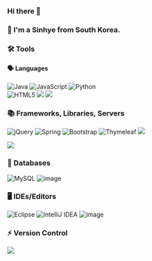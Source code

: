 ### Hi there 👋

### 👋 I'm a Sinhye from South Korea.

    
 
   
  

### 🛠 Tools

  #### 🗣 Languages
  ![Java](https://img.shields.io/badge/java-%23ED8B00.svg?style=for-the-badge&logo=java&logoColor=white)
  ![JavaScript](https://img.shields.io/badge/javascript-%23323330.svg?style=for-the-badge&logo=javascript&logoColor=%23F7DF1E)
  ![Python](https://img.shields.io/badge/python-3670A0?style=for-the-badge&logo=python&logoColor=ffdd54)  
  ![HTML5](https://img.shields.io/badge/html5-%23E34F26.svg?style=for-the-badge&logo=html5&logoColor=white)
  <img src="https://img.shields.io/badge/css-1572B6?style=for-the-badge&logo=css3&logoColor=white"> 
   <img src="https://img.shields.io/badge/c-00599C?style=for-the-badge&logo=c%2B%2B&logoColor=white">
   
   
  ### 📚 Frameworks, Libraries,  Servers
  ![jQuery](https://img.shields.io/badge/jquery-%230769AD.svg?style=for-the-badge&logo=jquery&logoColor=white)
  ![Spring](https://img.shields.io/badge/spring-%236DB33F.svg?style=for-the-badge&logo=spring&logoColor=white)
  ![Bootstrap](https://img.shields.io/badge/bootstrap-%23563D7C.svg?style=for-the-badge&logo=bootstrap&logoColor=white)
  ![Thymeleaf](https://img.shields.io/badge/Thymeleaf-%23005C0F.svg?style=for-the-badge&logo=Thymeleaf&logoColor=white)
     <img src="https://img.shields.io/badge/gradle-02303A?style=for-the-badge&logo=gradle&logoColor=white">
  
  <img src="https://img.shields.io/badge/apache tomcat-F8DC75?style=for-the-badge&logo=apachetomcat&logoColor=white">

   
  ### 💽 Databases
  ![MySQL](https://img.shields.io/badge/mysql-%2300f.svg?style=for-the-badge&logo=mysql&logoColor=white)
  ![image](https://user-images.githubusercontent.com/87368059/163913567-192f0696-d178-40bd-81b1-5ddd094224aa.png)


  ### 🖥 IDEs/Editors
  ![Eclipse](https://img.shields.io/badge/Eclipse-FE7A16.svg?style=for-the-badge&logo=Eclipse&logoColor=white)
  ![IntelliJ IDEA](https://img.shields.io/badge/IntelliJIDEA-000000.svg?style=for-the-badge&logo=intellij-idea&logoColor=white)
   ![image](https://user-images.githubusercontent.com/87368059/163925201-46d9491d-5647-456f-a8b1-8255dd4f9123.png)



  ### ⚡ Version Control
  <img src="https://img.shields.io/badge/github-181717?style=for-the-badge&logo=github&logoColor=white">








<!--
**shhh-33/shhh-33** is a ✨ _special_ ✨ repository because its `README.md` (this file) appears on your GitHub profile.

Here are some ideas to get you started:

  <img src="https://img.shields.io/badge/amazonaws-232F3E?style=for-the-badge&logo=amazonaws&logoColor=white"> aws

- 🔭 I’m currently working on ...
- 🌱 I’m currently learning ...
- 👯 I’m looking to collaborate on ...
- 🤔 I’m looking for help with ...
- 💬 Ask me about ...
- 📫 How to reach me: ...
- 😄 Pronouns: ...
- ⚡ Fun fact: ...
<img src="https://img.shields.io/badge/aws-232F3E?style=for-the-badge&logo=aws&logoColor=white">
-->


